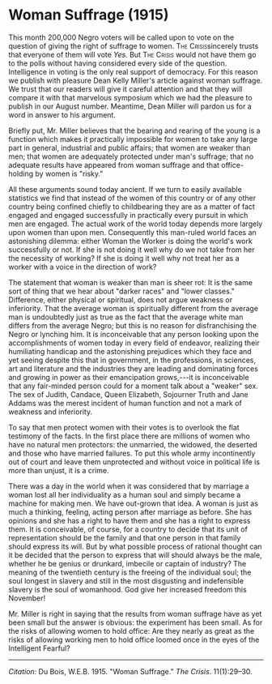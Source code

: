<!--
title:   Woman Suffrage
author:  Du Bois, W.E.B.
journal: The Crisis
year:    1915
volume:  11
issue:   1
pages:   29-30
-->

# Woman Suffrage (1915)

This month 200,000 Negro voters will be called upon to vote on the
question of giving the right of suffrage to women. <span style="font-variant:small-caps;">The
Crisis</span>sincerely trusts that everyone of them will vote
*Yes.* But <span style="font-variant:small-caps;">The Crisis</span> would not have them go to the polls
without having considered every side of the question. Intelligence in
voting is the only real support of democracy. For this reason we publish
with pleasure Dean Kelly Miller's article against woman suffrage. We
trust that our readers will give it careful attention and that they will
compare it with that marvelous symposium which we had the pleasure to
publish in our August number. Meantime, Dean Miller will pardon us for a
word in answer to his argument.

Briefly put, Mr. Miller believes that the bearing and rearing of the
young is a function which makes it practically impossible for women to
take any large part in general, industrial and public affairs; that
women are weaker than men; that women are adequately protected under
man's suffrage; that no adequate results have appeared from woman
suffrage and that office-holding by women is "risky."

All these arguments sound today ancient. If we turn to easily available
statistics we find that instead of the women of this country or of any
other country being confined chiefly to childbearing they are as a
matter of fact engaged and engaged successfully in practically every
pursuit in which men are engaged. The actual work of the world today
depends more largely upon women than upon men. Consequently this man-ruled world faces an astonishing
dilemma: either Woman the Worker is doing the world\'s work successfully
or not. If she is not doing it well why do we not take from her the
necessity of working? If she is doing it well why not treat her as a
worker with a voice in the direction of work?

The statement that woman is weaker than man is sheer rot: It is the same
sort of thing that we hear about "darker races" and "lower classes."
Difference, either physical or spiritual, does not argue weakness or
inferiority. That the average woman is spiritually different from the
average man is undoubtedly just as true as the fact that the average
white man differs from the average Negro; but this is no reason for
disfranchising the Negro or lynching him. It is inconceivable that any
person looking upon the accomplishments of women today in every field of
endeavor, realizing their humiliating handicap and the astonishing
prejudices which they face and yet seeing despite this that in
government, in the professions, in sciences, art and literature and the
industries they are leading and dominating forces and growing in power
as their emancipation grows,---it is inconceivable that any fair-minded
person could for a moment talk about a "weaker" sex. The sex of Judith,
Candace, Queen Elizabeth, Sojourner Truth and Jane Addams was the merest
incident of human function and not a mark of weakness and inferiority.

To say that men protect women with their votes is to overlook the flat
testimony of the facts. In the first place there are millions of women
who have no natural men protectors: the unmarried, the widowed, the
deserted and those who have married failures. To put this whole army
incontinently out of court and leave them unprotected and without voice in political life is more than unjust, it is a crime. 

There was a day in the world when it was considered that by marriage a woman lost all her individuality as a human soul and simply became a machine for making men. We have out-grown that idea. A woman is just as much a thinking, feeling, acting person after marriage as before. She has opinions and she has a right to have them and she has a right to express them. It is conceivable, of course, for a country to decide that its unit of representation should be the family and that one person in that family should express its will. But by what possible process of rational thought can it be decided that the person to express that will should always be the male, whether he be genius or drunkard, imbecile or captain of industry? The meaning of the twentieth century is the freeing of the individual soul; the soul longest in slavery and still in the most disgusting and indefensible slavery is the soul of womanhood. God give her increased freedom this November! 

Mr. Miller is right in saying that the results from woman suffrage have as yet been small but the answer is obvious: the experiment has been small. As for the risks of allowing women to hold office: Are they nearly as great as the risks of allowing working men to hold office loomed once in the eyes of the Intelligent Fearful? 

______________
*Citation:* Du Bois, W.E.B. 1915. "Woman Suffrage." *The Crisis*. 11(1):29&ndash;30.